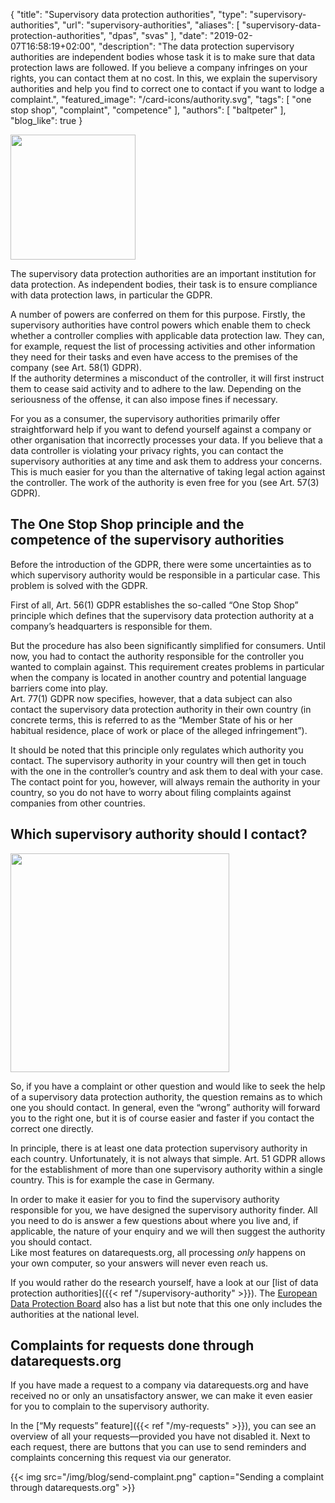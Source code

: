 {
    "title": "Supervisory data protection authorities",
    "type": "supervisory-authorities",
    "url": "supervisory-authorities",
    "aliases": [
    	"supervisory-data-protection-authorities",
    	"dpas",
    	"svas"
    ],
    "date": "2019-02-07T16:58:19+02:00",
    "description": "The data protection supervisory authorities are independent bodies whose task it is to make sure that data protection laws are followed. If you believe a company infringes on your rights, you can contact them at no cost. In this, we explain the supervisory authorities and help you find to correct one to contact if you want to lodge a complaint.",
    "featured_image": "/card-icons/authority.svg",
    "tags": [ "one stop shop", "complaint", "competence" ],
    "authors": [ "baltpeter" ],
    "blog_like": true
}

<img class="offset-image offset-image-left" src="/card-icons/authority.svg" style="height: 200px;">

The supervisory data protection authorities are an important institution for data protection. As independent bodies, their task is to ensure compliance with data protection laws, in particular the GDPR.

A number of powers are conferred on them for this purpose. Firstly, the supervisory authorities have control powers which enable them to check whether a controller complies with applicable data protection law. They can, for example, request the list of processing activities and other information they need for their tasks and even have access to the premises of the company (see Art. 58(1) GDPR).  
If the authority determines a misconduct of the controller, it will first instruct them to cease said activity and to adhere to the law. Depending on the seriousness of the offense, it can also impose fines if necessary.

For you as a consumer, the supervisory authorities primarily offer straightforward help if you want to defend yourself against a company or other organisation that incorrectly processes your data. If you believe that a data controller is violating your privacy rights, you can contact the supervisory authorities at any time and ask them to address your concerns.  
This is much easier for you than the alternative of taking legal action against the controller. The work of the authority is even free for you (see Art. 57(3) GDPR).

## The One Stop Shop principle and the competence of the supervisory authorities

Before the introduction of the GDPR, there were some uncertainties as to which supervisory authority would be responsible in a particular case. This problem is solved with the GDPR.

First of all, Art. 56(1) GDPR establishes the so-called “One Stop Shop” principle which defines that the supervisory data protection authority at a company’s headquarters is responsible for them.

But the procedure has also been significantly simplified for consumers. Until now, you had to contact the authority responsible for the controller you wanted to complain against. This requirement creates problems in particular when the company is located in another country and potential language barriers come into play.  
Art. 77(1) GDPR now specifies, however, that a data subject can also contact the supervisory data protection authority in their own country (in concrete terms, this is referred to as the “Member State of his or her habitual residence, place of work or place of the alleged infringement”).

It should be noted that this principle only regulates which authority you contact. The supervisory authority in your country will then get in touch with the one in the controller’s country and ask them to deal with your case. The contact point for you, however, will always remain the authority in your country, so you do not have to worry about filing complaints against companies from other countries.

## Which supervisory authority should I contact?

<img class="offset-image offset-image-right" src="/img/humaaans/question-1.svg" style="height: 350px;">

So, if you have a complaint or other question and would like to seek the help of a supervisory data protection authority, the question remains as to which one you should contact. In general, even the “wrong” authority will forward you to the right one, but it is of course easier and faster if you contact the correct one directly.

In principle, there is at least one data protection supervisory authority in each country. Unfortunately, it is not always that simple. Art. 51 GDPR allows for the establishment of more than one supervisory authority within a single country. This is for example the case in Germany.

In order to make it easier for you to find the supervisory authority responsible for you, we have designed the supervisory authority finder. All you need to do is answer a few questions about where you live and, if applicable, the nature of your enquiry and we will then suggest the authority you should contact.  
Like most features on datarequests.org, all processing *only* happens on your own computer, so your answers will never even reach us.

<div class="sva-finder"></div>

If you would rather do the research yourself, have a look at our [list of data protection authorities]({{< ref "/supervisory-authority" >}}). The [European Data Protection Board](https://edpb.europa.eu/about-edpb/board/members_en) also has a list but note that this one only includes the authorities at the national level.

## Complaints for requests done through datarequests.org

If you have made a request to a company via datarequests.org and have received no or only an unsatisfactory answer, we can make it even easier for you to complain to the supervisory authority.

In the [“My requests” feature]({{< ref "/my-requests" >}}), you can see an overview of all your requests—provided you have not disabled it. Next to each request, there are buttons that you can use to send reminders and complaints concerning this request via our generator.

{{< img src="/img/blog/send-complaint.png" caption="Sending a complaint through datarequests.org" >}}
